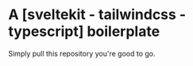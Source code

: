 # A [sveltekit - tailwindcss - typescript] boilerplate

Simply pull this repository you're good to go.
